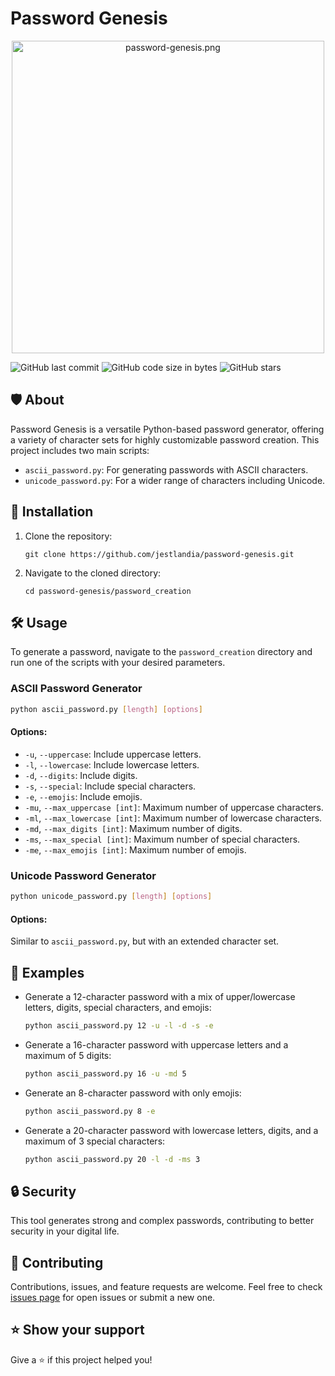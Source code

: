 # Password Genesis

<p align="center">
  <img src="https://i.imgur.com/hjcOJxj.png" alt="password-genesis.png" width="500" style="display: block; margin: 0 auto;">
</p>

![GitHub last commit](https://img.shields.io/github/last-commit/jestlandia/password-genesis)
![GitHub code size in bytes](https://img.shields.io/github/languages/code-size/jestlandia/password-genesis)
![GitHub stars](https://img.shields.io/github/stars/jestlandia/password-genesis?style=social)

## 🛡️ About

Password Genesis is a versatile Python-based password generator, offering a variety of character sets for highly customizable password creation. This project includes two main scripts:
- `ascii_password.py`: For generating passwords with ASCII characters.
- `unicode_password.py`: For a wider range of characters including Unicode.

## 🚀 Installation

1. Clone the repository:
   ```
   git clone https://github.com/jestlandia/password-genesis.git
   ```
2. Navigate to the cloned directory:
   ```
   cd password-genesis/password_creation
   ```

## 🛠️ Usage

To generate a password, navigate to the `password_creation` directory and run one of the scripts with your desired parameters.

### ASCII Password Generator

```bash
python ascii_password.py [length] [options]
```

#### Options:
- `-u`, `--uppercase`: Include uppercase letters.
- `-l`, `--lowercase`: Include lowercase letters.
- `-d`, `--digits`: Include digits.
- `-s`, `--special`: Include special characters.
- `-e`, `--emojis`: Include emojis.
- `-mu`, `--max_uppercase [int]`: Maximum number of uppercase characters.
- `-ml`, `--max_lowercase [int]`: Maximum number of lowercase characters.
- `-md`, `--max_digits [int]`: Maximum number of digits.
- `-ms`, `--max_special [int]`: Maximum number of special characters.
- `-me`, `--max_emojis [int]`: Maximum number of emojis.

### Unicode Password Generator

```bash
python unicode_password.py [length] [options]
```

#### Options:
Similar to `ascii_password.py`, but with an extended character set.

## 🌟 Examples

- Generate a 12-character password with a mix of upper/lowercase letters, digits, special characters, and emojis:
  ```bash
  python ascii_password.py 12 -u -l -d -s -e
  ```
- Generate a 16-character password with uppercase letters and a maximum of 5 digits:
  ```bash
  python ascii_password.py 16 -u -md 5
  ```
- Generate an 8-character password with only emojis:
  ```bash
  python ascii_password.py 8 -e
  ```
- Generate a 20-character password with lowercase letters, digits, and a maximum of 3 special characters:
  ```bash
  python ascii_password.py 20 -l -d -ms 3
  ```

## 🔒 Security

This tool generates strong and complex passwords, contributing to better security in your digital life. 

## 🤝 Contributing

Contributions, issues, and feature requests are welcome. Feel free to check [issues page](https://github.com/jestlandia/password-genesis/issues) for open issues or submit a new one.

## ⭐ Show your support

Give a ⭐️ if this project helped you!
